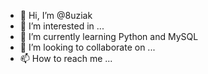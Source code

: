 - 👋 Hi, I’m @8uziak
- 👀 I’m interested in ...
- 🌱 I’m currently learning Python and MySQL
- 💞️ I’m looking to collaborate on ...
- 📫 How to reach me ...

<!---
8uziak/8uziak is a ✨ special ✨ repository because its `README.md` (this file) appears on your GitHub profile.
You can click the Preview link to take a look at your changes.
--->
